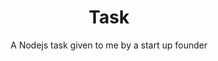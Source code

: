 <div align="center">
  <h1>Task</h1>
  <p> A Nodejs task given to me by a start up founder </p>
</div>
